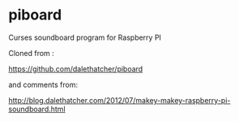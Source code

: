 piboard
=======

Curses soundboard program for Raspberry PI

Cloned from :

https://github.com/dalethatcher/piboard

and comments from:

http://blog.dalethatcher.com/2012/07/makey-makey-raspberry-pi-soundboard.html

